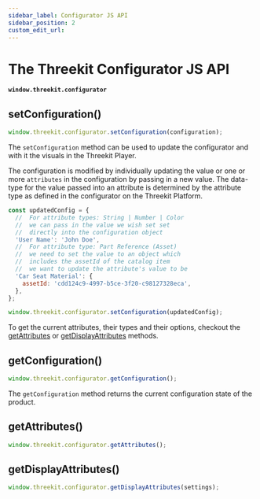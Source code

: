```yaml
---
sidebar_label: Configurator JS API
sidebar_position: 2
custom_edit_url:
---
```


# The Threekit Configurator JS API

**`window.threekit.configurator`**

## setConfiguration()

```js
window.threekit.configurator.setConfiguration(configuration);
```

The `setConfiguration` method can be used to update the configurator and with it the visuals in the Threekit Player.

The configuration is modified by individually updating the value or one or more `attributes` in the configuration by passing in a new value. The data-type for the value passed into an attribute is determined by the attribute type as defined in the configurator on the Threekit Platform.

```js
const updatedConfig = {
  //  For attribute types: String | Number | Color
  //  we can pass in the value we wish set set
  //  directly into the configuration object
  'User Name': 'John Doe',
  //  For attribute type: Part Reference (Asset)
  //  we need to set the value to an object which
  //  includes the assetId of the catalog item
  //  we want to update the attribute's value to be
  'Car Seat Material': {
    assetId: 'cdd124c9-4997-b5ce-3f20-c98127328eca',
  },
};

window.threekit.configurator.setConfiguration(updatedConfig);
```

To get the current attributes, their types and their options, checkout the [getAttributes](#getattributes) or [getDisplayAttributes](#getdisplayattributes) methods.

## getConfiguration()

```js
window.threekit.configurator.getConfiguration();
```

The `getConfiguration` method returns the current configuration state of the product.

## getAttributes()

```js
window.threekit.configurator.getAttributes();
```

## getDisplayAttributes()

```js
window.threekit.configurator.getDisplayAttributes(settings);
```
